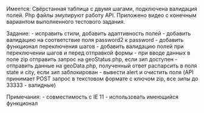Имеется:
Свёрстанная таблица с двумя шагами, подключена валидация полей. Php файлы эмулируют работу API. Приложено видео с конечным вариантом выполненного тестового задания.

Задание: - исправить стили, добавить адаптивность полей - добавить валидацию на соответствие поля password2 к password - добавить функционал переключения шагов - добавить валидацию полей при переключении шагов и перед отправкой формы - при вводе данных в поле zip отправить запрос на geoStatus.php, если зип доступен - отправить данные на geoData.php, полученный ответ распарсить в поля state и city, если зип заблокирован - вывести alert и очистить поля (API принимает POST запрос в текстовом формате с ключом zip, все зипы до 33333 - валидные)

Примечания: - совместимость с IE 11 - использовать имеющийся функционал

